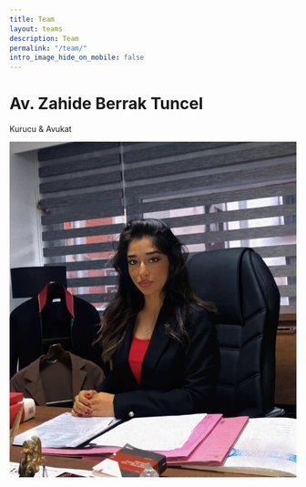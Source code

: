 ```yaml
---
title: Team
layout: teams
description: Team
permalink: "/team/"
intro_image_hide_on_mobile: false
---
```



# Av. Zahide Berrak Tuncel
Kurucu & Avukat

![Accounting Services](/images/avberrak.jpeg)

